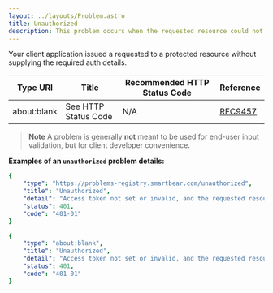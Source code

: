 ```yaml
---
layout: ../layouts/Problem.astro
title: Unauthorized
description: This problem occurs when the requested resource could not be returned as the client request lacked valid authentication credentials.
---
```


Your client application issued a requested to a protected resource without supplying the required auth details.

| Type URI | Title | Recommended HTTP Status Code | Reference |
|----------|-------|------------------------------|-----------|
|about:blank|See HTTP Status Code|N/A|[RFC9457](https://www.iana.org/go/rfc9457)|


> **Note** A problem is generally **not** meant to be used for end-user input validation, but for client developer convenience. 


**Examples of an `unauthorized` problem details:**
```yaml
{
    "type": "https://problems-registry.smartbear.com/unauthorized",
    "title": "Unauthorized",
    "detail": "Access token not set or invalid, and the requested resource could not be returned",
    "status": 401,
    "code": "401-01"    
}
```

```yaml
{
    "type": "about:blank",
    "title": "Unauthorized",
    "detail": "Access token not set or invalid, and the requested resource could not be returned",
    "status": 401,
    "code": "401-01"    
}
```
